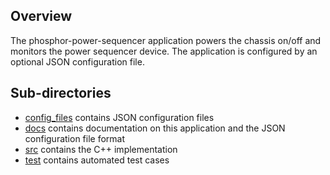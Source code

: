 ## Overview

The phosphor-power-sequencer application powers the chassis on/off and monitors
the power sequencer device. The application is configured by an optional JSON
configuration file.

## Sub-directories

- [config_files](config_files/) contains JSON configuration files
- [docs](docs/) contains documentation on this application and the JSON
  configuration file format
- [src](src/) contains the C++ implementation
- [test](test/) contains automated test cases
